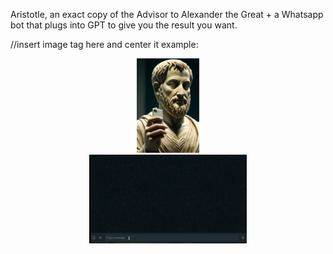 Aristotle,  an exact copy of the  Advisor to Alexander the Great + a Whatsapp bot that plugs into GPT to give you the result you want. 

//insert image  tag here and center it
example:

<center>
<img src="https://github.com/vishwanath79/aristotle-whatsapp/blob/main/Aristotlewhatsapp.jpeg" width=20% height=20% >
</center>


<center>
<img src="https://github.com/vishwanath79/aristotle-whatsapp/blob/main/Aristotle.gif" width=50% height=50% >
</center>





